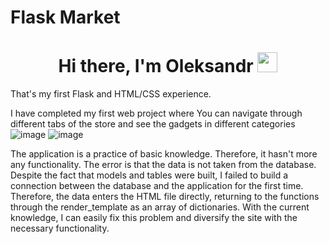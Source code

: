 # Flask Market
<h1 align="center">Hi there, I'm Oleksandr <img src="https://github.com/blackcater/blackcater/raw/main/images/Hi.gif" height="32"/></h1>
That's my first Flask and HTML/CSS experience.

I have completed my first web project where You can navigate through different tabs of the store and see the gadgets in different categories
![image](https://user-images.githubusercontent.com/119871133/219897082-19dde616-08a0-4d4c-bbad-d0962b5c6967.png)
![image](https://user-images.githubusercontent.com/119871133/219894763-96e0eb04-8127-4ac6-8744-7ad2f172e7ef.png)

The application is a practice of basic knowledge. Therefore, it hasn't more any functionality.
The error is that the data is not taken from the database. Despite the fact that models and tables were built, I failed to build a connection between the database and the application for the first time. Therefore, the data enters the HTML file directly, returning to the functions through the render_template as an array of dictionaries.
With the current knowledge, I can easily fix this problem and diversify the site with the necessary functionality.



